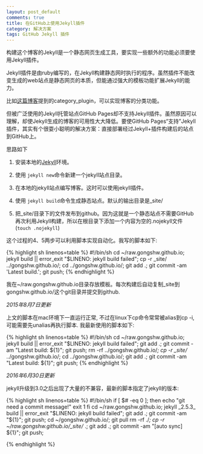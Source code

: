 ```yaml
---
layout: post_default
comments: true
title: 在GitHub上使用Jekyll插件
category: 解决方案
tags: GitHub Jekyll 插件
---
```

构建这个博客的Jekyll是一个静态网页生成工具，要实现一些额外的功能必须要使用Jekyll插件。

Jekyll插件是由ruby编写的，在Jekyll构建静态网时执行的程序。虽然插件不能改变生成的web站点是静态网页的本质，但能通过强大的模板功能扩展Jekyll的能力。

比如[这篇博客](http://pizn.github.io/2012/02/23/use-category-plugin-for-jekyll-blog.html)提到的category_plugin，可以实现博客的分类功能。

但被广泛使用的Jekyll托管站点GitHub Pages却不支持Jekyll插件。虽然原因可以理解，却使Jekyll生成的博客的可用性大大降低。要使GitHub Pages“支持”Jekyll插件，其实有个很耍小聪明的解决方案：直接部署经过Jekyll+插件构建后的站点到GitHub上。

思路如下
  
  1. 安装本地的[Jekyll](http://jekyllrb.com/)环境。
  
  2. 使用 `jekyll new`命令新建一个jekyll站点目录。
  
  3. 在本地的jekyll站点编写博客。这时可以使用jekyll插件。
  
  4. 使用 `jekyll build`命令生成静态站点。默认的输出目录是_site/
  
  5. 把_site/目录下的文件发布到github。因为这就是一个静态站点不需要GitHub再次利用Jekyll构建，所以在根目录下添加一个内容为空的.nojekyll文件(`touch .nojekyll`)
  
这个过程的4、5两步可以利用脚本实现自动化。我写的脚本如下:

{% highlight sh linenos=table %}
#!/bin/sh
cd ~/raw.gongshw.github.io; 
jekyll build || error_exit "$LINENO: jekyll build failed";
cp -r _site/ ../gongshw.github.io/;
cd ../gongshw.github.io/;
git add .;
git commit -am 'Latest build.';
git push;
{% endhighlight %}

我在~/raw.gongshw.github.io目录存放模板。每次构建后自动复制_site到gongshw.github.io/这个git目录并提交到github.

*2015年8月7日更新*

上文的脚本在mac环境下一直运行正常, 不过在linux下cp命令常常被alias到cp -i,可能需要先unalias再执行脚本. 我最新使用的脚本如下:

{% highlight sh linenos=table %}
#!/bin/sh
cd ~/raw.gongshw.github.io; 
jekyll build || error_exit "$LINENO: jekyll build failed";
git add .;
git commit -am "Latest build: ${1}";
git push;
rm -rf ../gongshw.github.io/*;
cp -r _site/* ../gongshw.github.io/;
cd ../gongshw.github.io/;
git add .;
git commit -am "Latest build: ${1}";
git push;
{% endhighlight %}

*2016年6月30日更新*

jekyll升级到3.0之后出现了大量的不兼容，最新的脚本指定了jekyll的版本:

{% highlight sh linenos=table %}
#!/bin/sh
if [ $# -eq 0 ]; then
    echo "git need a commit message!"
    exit 1
fi
cd ~/raw.gongshw.github.io;
jekyll _2.5.3_ build || error_exit "$LINENO: jekyll build failed";
git add .;
git commit -am "${1}";
git push;
cd ~/gongshw.github.io/;
git pull
rm -rf ./*;
cp -r ~/raw.gongshw.github.io/_site/* .;
git add .;
git commit -am "[auto sync] ${1}";
git push;

{% endhighlight %}
